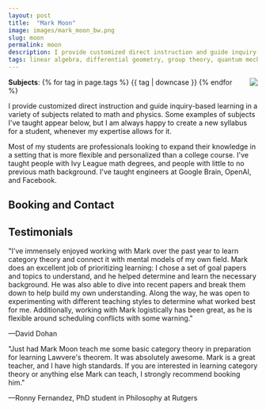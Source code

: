 ```yaml
---
layout: post
title:  "Mark Moon"
image: images/mark_moon_bw.png
slug: moon
permalink: moon
description: I provide customized direct instruction and guide inquiry-based learning in a variety of subjects related to math and physics. 
tags: linear algebra, differential geometry, group theory, quantum mechanics, special relativity
---
```


<div style="float: right;margin-left:20px;max-width:400px;">
<img src="{{ page.image }}"  >
</div>

**Subjects**: {% for tag in page.tags %} {{ tag | downcase }}	{% endfor %}

I provide customized direct instruction and guide inquiry-based learning in a variety of subjects related to math and physics. Some examples of subjects I've taught appear below, but I am always happy to create a new syllabus for a student, whenever my expertise allows for it.

Most of my students are professionals looking to expand their knowledge in a setting that is more flexible and personalized than a college course. I've taught people with Ivy League math degrees, and people with little to no previous math background. I've taught engineers at Google Brain, OpenAI, and Facebook. 


## Booking and Contact



## Testimonials

"I’ve immensely enjoyed working with Mark over the past year to learn category theory and connect it with mental models of my own field. Mark does an excellent job of prioritizing learning: I chose a set of goal papers and topics to understand, and he helped determine and learn the necessary background. He was also able to dive into recent papers and break them down to help build my own understanding. Along the way, he was open to experimenting with different teaching styles to determine what worked best for me. Additionally, working with Mark logistically has been great, as he is flexible around scheduling conflicts with some warning."

—David Dohan


"Just had Mark Moon teach me some basic category theory in preparation for learning Lawvere's theorem. It was absolutely awesome. Mark is a great teacher, and I have high standards. If you are interested in learning category theory or anything else Mark can teach, I strongly recommend booking him."

—Ronny Fernandez, PhD student in Philosophy at Rutgers 


